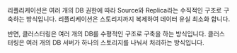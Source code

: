 리플리케이션은 여러 개의 DB 권한에 따라 Source와 Replica라는 수직적인 구조로 구축하는 방식입니다.
리플리케이션은 스토리지까지 복제하여 데이터 유실 최소화 합니다.

반면, 클러스터링은 여러 개의 DB를 수평적인 구조로 구축을 하는 방식입니다.
클러스터링은 여러 개의 DB 서버가 하나의 스토리지를 나눠서 처리하는 방식입니다.

